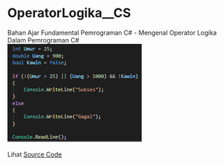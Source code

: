 # OperatorLogika__CS
Bahan Ajar Fundamental Pemrograman C# - Mengenal Operator Logika Dalam Pemrograman C#<br>
<img src="https://github.com/RizkyKhapidsyah/OperatorLogika__CS/blob/master/results/Capture.PNG"><br><br>
Lihat <a href="https://github.com/RizkyKhapidsyah/OperatorLogika__CS/blob/master/Program.cs">Source Code</a>


